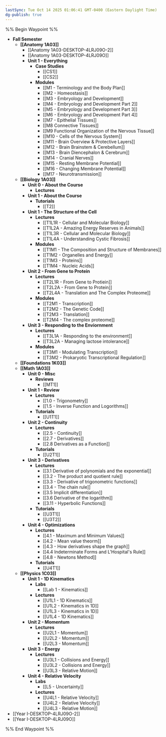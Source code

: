 ```yaml
---
lastSync: Tue Oct 14 2025 01:06:41 GMT-0400 (Eastern Daylight Time)
dg-publish: true
---
```

%% Begin Waypoint %%
- **Fall Semester**
	- **[[Anatomy 1A03]]**
		- [[Anatomy 1A03-DESKTOP-4LRJ09O-2]]
		- [[Anatomy 1A03-DESKTOP-4LRJ09O]]
		- **Unit 1 - Everything**
			- **Case Studies**
				- [[CS1]]
				- [[CS2]]
			- **Modules**
				- [[M1 - Terminology and the Body Plan]]
				- [[M2 - Homeostasis]]
				- [[M3 - Embryology and Development]]
				- [[M4 - Embryology and Development Part 2]]
				- [[M5 - Embryology and Development Part 3]]
				- [[M6 - Embryology and Development Part 4]]
				- [[M7 - Epithelial Tissues]]
				- [[M8 Connective Tissues]]
				- [[M9 Functional Organization of the Nervous Tissue]]
				- [[M10 - Cells of the Nervous System]]
				- [[M11 - Brain Overview & Protective Layers]]
				- [[M12 - Brain Brainstem & Cerebellum]]
				- [[M13 - Brain Diencephalon & Cerebrum]]
				- [[M14 - Cranial Nerves]]
				- [[M15 - Resting Membrane Potential]]
				- [[M16 - Changing Membrane Potential]]
				- [[M17 - Neurotransmission]]
	- **[[Biology 1A03]]**
		- **Unit 0 - About the Course**
			- **Lectures**
		- **Unit 1 - About the Course**
			- **Tutorials**
				- [[T2]]
		- **Unit 1 - The Structure of the Cell**
			- **Lectures**
				- [[T1L1R - Cellular and Molecular Biology]]
				- [[T1L2A - Amazing Energy Reserves in Animals]]
				- [[T1L3R - Cellular and Molecular Biology]]
				- [[T1L4A - Understanding Cystic Fibrosis]]
			- **Modules**
				- [[T1M1 - The Composition and Structure of Membranes]]
				- [[T1M2 - Organelles and Energy]]
				- [[T1M3 - Proteins]]
				- [[T1M4 - Nucleic Acids]]
		- **Unit 2 - From Gene to Protein**
			- **Lectures**
				- [[T2L1R - From Gene to Protiein]]
				- [[T2L2A - From Gene to Protein]]
				- [[T2L4A - Translation and The Complex Proteome]]
			- **Modules**
				- [[T2M1 - Transcription]]
				- [[T2M2 - The Genetic Code]]
				- [[T2M3 - Translation]]
				- [[T2M4 - The complex proteome]]
		- **Unit 3 - Responding to the Enviornment**
			- **Lectures**
				- [[T3L1A - Responding to the environment]]
				- [[T3L2A - Managing lactose intolerance]]
			- **Modules**
				- [[T3M1 - Modulating Transcription]]
				- [[T3M2 - Prokaryotic Transcriptional Regulation]]
	- **[[Foundations 1K03]]**
	- **[[Math 1A03]]**
		- **Unit 0 - Misc**
			- **Reviews**
				- [[MT1]]
		- **Unit 1 - Review**
			- **Lectures**
				- [[1.0 - Trigonometry]]
				- [[1.5 - Inverse Function and Logorithms]]
			- **Tutorials**
				- [[U1T1]]
		- **Unit 2 - Continuity**
			- **Lectures**
				- [[2.5 - Continuity]]
				- [[2.7 - Derivatives]]
				- [[2.8 Derivatives as a Function]]
			- **Tutorials**
				- [[U2T1]]
		- **Unit 3 - Derivatives**
			- **Lectures**
				- [[3.1 Derivative of polynomials and the exponential]]
				- [[3.2 - The product and quotient rule]]
				- [[3.3 - Derivative of trigonometric functions]]
				- [[3.4 - The chain rule]]
				- [[3.5 Implicit differentiation]]
				- [[3.6 Derivative of the logarithm]]
				- [[3.11 - Hyperbolic Functions]]
			- **Tutorials**
				- [[U3T1]]
				- [[U3T2]]
		- **Unit 4 - Optimizations**
			- **Lectures**
				- [[4.1 - Maximum and Minimum Values]]
				- [[4.2 - Mean value theorm]]
				- [[4.3 - How derivatives shape the graph]]
				- [[4.4 Indeterminate Forms and L'Hospital's Rule]]
				- [[4.8 - Newtons Method]]
			- **Tutorials**
				- [[U4T1]]
	- **[[Physics 1C03]]**
		- **Unit 1 - 1D Kinematics**
			- **Labs**
				- [[Lab 1 - Kinematics]]
			- **Lectures**
				- [[U1L1 - 1D Kinematics]]
				- [[U1L2 - Kinematics in 1D]]
				- [[U1L3 - Kinematics in 1D]]
				- [[U1L4 - 1D Kinematics]]
		- **Unit 2 - Momentum**
			- **Lectures**
				- [[U2L1 - Momentum]]
				- [[U2L2 - Momentum]]
				- [[U2L3 - Momentum]]
		- **Unit 3 - Energy**
			- **Lectures**
				- [[U3L1 - Collisions and Energy]]
				- [[U3L2 - Collisions and Energy]]
				- [[U3L3 - Relative Motion]]
		- **Unit 4 - Relative Velocity**
			- **Labs**
				- [[L5 - Uncertainty]]
			- **Lectures**
				- [[U4L1 - Relative Velocity]]
				- [[U4L2 - Relative Velocity]]
				- [[U4L3 - Relative Motion]]
- [[Year I-DESKTOP-4LRJ09O-2]]
- [[Year I-DESKTOP-4LRJ09O]]

%% End Waypoint %%